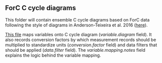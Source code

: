 ## ForC C cycle diagrams

This folder will contain ensemble C cycle diagrams based on ForC data following the style of diagrams in Anderson-Teixeira et al. 2016 ([here](https://github.com/forc-db/ForC/tree/master/figures/C_cycle_diagrams/archive)).

[This file](https://github.com/forc-db/ForC/blob/master/figures/C_cycle_diagrams/ForC_variables_mapping_for_C_cycle_diagrams.csv) maps variables onto C cycle diagram (*variable.diagram* field). It also records conversion factors by which measurement records should be multiplied to standardize units (*conversion.factor* field) and data filters that should be applied (*data.filter* field). The *variable.mapping.notes* field explains the logic behind the variable mapping.
